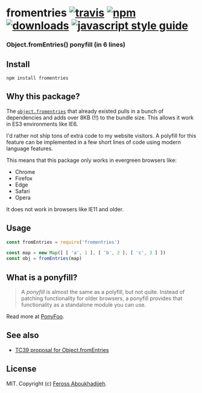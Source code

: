# fromentries [![travis][travis-image]][travis-url] [![npm][npm-image]][npm-url] [![downloads][downloads-image]][downloads-url] [![javascript style guide][standard-image]][standard-url]

[travis-image]: https://img.shields.io/travis/feross/fromentries/master.svg
[travis-url]: https://travis-ci.org/feross/fromentries
[npm-image]: https://img.shields.io/npm/v/fromentries.svg
[npm-url]: https://npmjs.org/package/fromentries
[downloads-image]: https://img.shields.io/npm/dm/fromentries.svg
[downloads-url]: https://npmjs.org/package/fromentries
[standard-image]: https://img.shields.io/badge/code_style-standard-brightgreen.svg
[standard-url]: https://standardjs.com

### Object.fromEntries() ponyfill (in 6 lines)

## Install

```
npm install fromentries
```

## Why this package?

The [`object.fromentries`](https://github.com/es-shims/Object.fromEntries) that
already existed pulls in a bunch of dependencies and adds over 8KB (!!) to the
bundle size. This allows it work in ES3 environments like IE6.

I'd rather not ship tons of extra code to my website visitors. A polyfill for
this feature can be implemented in a few short lines of code using modern
language features.

This means that this package only works in evergreen browsers like:

- Chrome
- Firefox
- Edge
- Safari
- Opera

It does not work in browsers like IE11 and older.

## Usage

```js
const fromEntries = require('fromentries')

const map = new Map([ [ 'a', 1 ], [ 'b', 2 ], [ 'c', 3 ] ])
const obj = fromEntries(map)
```

## What is a ponyfill?

> A *ponyfill* is almost the same as a polyfill, but not quite. Instead of
> patching functionality for older browsers, a ponyfill provides that
> functionality as a standalone module you can use.

Read more at [PonyFoo](https://ponyfoo.com/articles/polyfills-or-ponyfills).

## See also

- [TC39 proposal for Object.fromEntries](https://github.com/tc39/proposal-object-from-entries)

## License

MIT. Copyright (c) [Feross Aboukhadijeh](http://feross.org).
